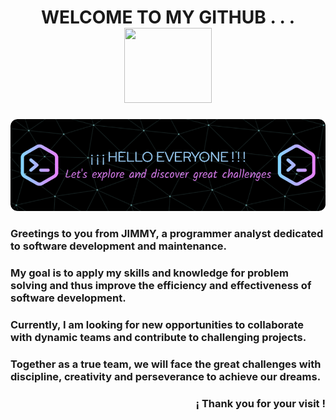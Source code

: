 <!-- 1) TÍTULO + STICKER -->
<h1 align="center"> WELCOME TO MY GITHUB . . . <img src="https://i.giphy.com/media/v1.Y2lkPTc5MGI3NjExNDVkazl6Zjg5NHdvdmExZTR6aGRkOWd4ZTgzdHNnYW9hZDVnZTBwZyZlcD12MV9pbnRlcm5hbF9naWZfYnlfaWQmY3Q9cw/5HyXGsoFzXWPKFx07j/giphy.gif" width="140" height="120" />
</h1>

<!-- 2) BANNER -->
![](Banner.png)

<!-- 3) CONTENIDO BREVE -->
### Greetings to you from JIMMY, a programmer analyst dedicated to software development and maintenance.

### My goal is to apply my skills and knowledge for problem solving and thus improve the efficiency and effectiveness of software development.

### Currently, I am looking for new opportunities to collaborate with dynamic teams and contribute to challenging projects.

### Together as a true team, we will face the great challenges with discipline, creativity and perseverance to achieve our dreams.

<h3 align = "right"> ¡ Thank you for your visit ! </h3>


<!--
**Jitap/Jitap** is a ✨ _special_ ✨ repository because its `README.md` (this file) appears on your GitHub profile.

Here are some ideas to get you started:

- 🔭 I’m currently working on ...
- 🌱 I’m currently learning ...
- 👯 I’m looking to collaborate on ...
- 🤔 I’m looking for help with ...
- 💬 Ask me about ...
- 📫 How to reach me: ...
- 😄 Pronouns: ...
- ⚡ Fun fact: ...
-->
